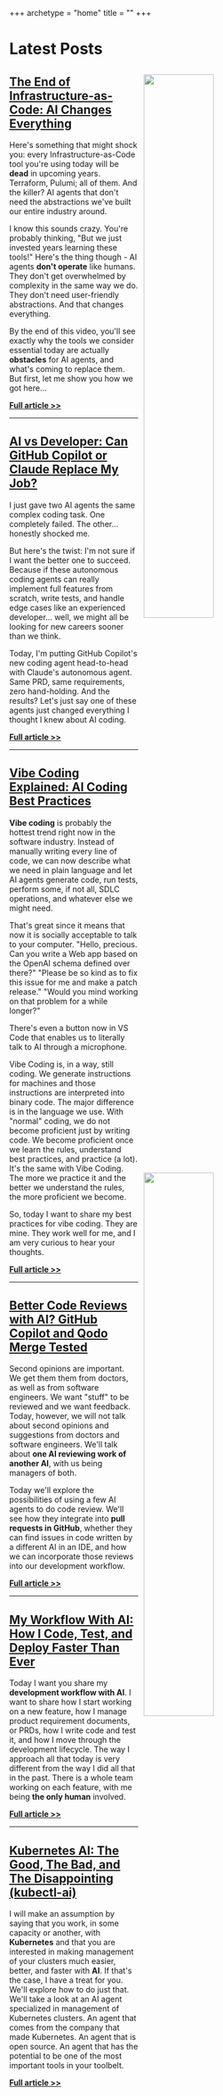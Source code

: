 +++
archetype = "home"
title = ""
+++

# Latest Posts

<a href="/infrastructure-as-code/the-end-of-infrastructure-as-code-ai-changes-everything"><img src="/infrastructure-as-code/the-end-of-infrastructure-as-code-ai-changes-everything/thumbnail-01-small.png" style="width:50%; float:right; padding: 10px"></a>

## [The End of Infrastructure-as-Code: AI Changes Everything](/infrastructure-as-code/the-end-of-infrastructure-as-code-ai-changes-everything)

Here's something that might shock you: every Infrastructure-as-Code tool you're using today will be **dead** in upcoming years. Terraform, Pulumi; all of them. And the killer? AI agents that don't need the abstractions we've built our entire industry around.

I know this sounds crazy. You're probably thinking, "But we just invested years learning these tools!" Here's the thing though - AI agents **don't operate** like humans. They don't get overwhelmed by complexity in the same way we do. They don't need user-friendly abstractions. And that changes everything.

By the end of this video, you'll see exactly why the tools we consider essential today are actually **obstacles** for AI agents, and what's coming to replace them. But first, let me show you how we got here...

**[Full article >>](/infrastructure-as-code/the-end-of-infrastructure-as-code-ai-changes-everything)**

---

<a href="/ai/ai-vs-developer-can-github-copilot-or-claude-replace-my-job"><img src="/ai/ai-vs-developer-can-github-copilot-or-claude-replace-my-job/thumbnail.png" style="width:50%; float:right; padding: 10px"></a>

## [AI vs Developer: Can GitHub Copilot or Claude Replace My Job?](/ai/ai-vs-developer-can-github-copilot-or-claude-replace-my-job)

I just gave two AI agents the same complex coding task. One completely failed. The other... honestly shocked me.

But here's the twist: I'm not sure if I want the better one to succeed. Because if these autonomous coding agents can really implement full features from scratch, write tests, and handle edge cases like an experienced developer... well, we might all be looking for new careers sooner than we think.

Today, I'm putting GitHub Copilot's new coding agent head-to-head with Claude's autonomous agent. Same PRD, same requirements, zero hand-holding. And the results? Let's just say one of these agents just changed everything I thought I knew about AI coding.

**[Full article >>](/ai/ai-vs-developer-can-github-copilot-or-claude-replace-my-job)**

---

<a href="/ai/vibe-coding-explained-ai-coding-best-practices"><img src="/ai/vibe-coding-explained-ai-coding-best-practices/thumbnail-02.png" style="width:50%; float:right; padding: 10px"></a>

## [Vibe Coding Explained: AI Coding Best Practices](/ai/vibe-coding-explained-ai-coding-best-practices)

**Vibe coding** is probably the hottest trend right now in the software industry. Instead of manually writing every line of code, we can now describe what we need in plain language and let AI agents generate code, run tests, perform some, if not all, SDLC operations, and whatever else we might need.

That's great since it means that now it is socially acceptable to talk to your computer. "Hello, precious. Can you write a Web app based on the OpenAI schema defined over there?" "Please be so kind as to fix this issue for me and make a patch release." "Would you mind working on that problem for a while longer?"

There's even a button now in VS Code that enables us to literally talk to AI through a microphone.

Vibe Coding is, in a way, still coding. We generate instructions for machines and those instructions are interpreted into binary code. The major difference is in the language we use. With "normal" coding, we do not become proficient just by writing code. We become proficient once we learn the rules, understand best practices, and practice (a lot). It's the same with Vibe Coding. The more we practice it and the better we understand the rules, the more proficient we become.

So, today I want to share my best practices for vibe coding. They are mine. They work well for me, and I am very curious to hear your thoughts.

**[Full article >>](/ai/vibe-coding-explained-ai-coding-best-practices)**

---

<a href="/ai/better-code-reviews-with-ai-github-copilot-and-qodo-merge-tested"><img src="/ai/better-code-reviews-with-ai-github-copilot-and-qodo-merge-tested/thumbnail-01.png" style="width:50%; float:right; padding: 10px"></a>

## [Better Code Reviews with AI? GitHub Copilot and Qodo Merge Tested](/ai/better-code-reviews-with-ai-github-copilot-and-qodo-merge-tested)

Second opinions are important. We get them them from doctors, as well as from software engineers. We want "stuff" to be reviewed and we want feedback. Today, however, we will not talk about second opinions and suggestions from doctors and software engineers. We'll talk about **one AI reviewing work of another AI**, with us being managers of both.

Today we'll explore the possibilities of using a few AI agents to do code review. We'll see how they integrate into **pull requests in GitHub**, whether they can find issues in code written by a different AI in an IDE, and how we can incorporate those reviews into our development workflow.

**[Full article >>](/ai/better-code-reviews-with-ai-github-copilot-and-qodo-merge-tested)**

---

<a href="/ai/my-workflow-with-ai-how-i-code-test-and-deploy-faster-than-ever"><img src="/ai/my-workflow-with-ai-how-i-code-test-and-deploy-faster-than-ever/thumbnail.jpg" style="width:50%; float:right; padding: 10px"></a>

## [My Workflow With AI: How I Code, Test, and Deploy Faster Than Ever](/ai/my-workflow-with-ai-how-i-code-test-and-deploy-faster-than-ever)

Today I want you share my **development workflow with AI**. I want to share how I start working on a new feature, how I manage product requirement documents, or PRDs, how I write code and test it, and how I move through the development lifecycle. The way I approach all that today is very different from the way I did all that in the past. There is a whole team working on each feature, with me being **the only human** involved.

**[Full article >>](/ai/my-workflow-with-ai-how-i-code-test-and-deploy-faster-than-ever)**

---

<a href="/ai/kubernetes-ai-the-good-the-bad-and-the-disappointing-kubectl-ai"><img src="/ai/kubernetes-ai-the-good-the-bad-and-the-disappointing-kubectl-ai/thumbnail.png" style="width:50%; float:right; padding: 10px"></a>

## [Kubernetes AI: The Good, The Bad, and The Disappointing (kubectl-ai)](/ai/kubernetes-ai-the-good-the-bad-and-the-disappointing-kubectl-ai)

I will make an assumption by saying that you work, in some capacity or another, with **Kubernetes** and that you are interested in making management of your clusters much easier, better, and faster with **AI**. If that's the case, I have a treat for you. We'll explore how to do just that. We'll take a look at an AI agent specialized in management of Kubernetes clusters. An agent that comes from the company that made Kubernetes. An agent that is open source. An agent that has the potential to be one of the most important tools in your toolbelt.

**[Full article >>](/ai/kubernetes-ai-the-good-the-bad-and-the-disappointing-kubectl-ai)**
